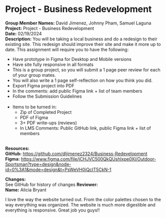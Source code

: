 # Project - Business Redevelopment

<b>Group Member Names:</b> David Jimenez, Johnny Pham, Samuel Laguna<br>
<b>Project:</b> Project - Business Redevelopment <br>
<b>Date:</b> 02/19/2024 <br>
<strong>Description:</strong>
You will be taking a local business and do a redesign to their existing site. This redesign should improve their site and make it more up to date. This assignment will require you to have the following:
* Have prototype in Figma for Desktop and Mobile versions
* Have site fully responsive in all formats
* This is a group project, so you will submit a 1 page peer review for each of your group mates.
* You will also write a 1 page self-reflection on how you think you did.
* Export Figma project into PDF
* In the comments: add public Figma link + list of team members
* Follow the Submission Guidelines <br><br>
* Items to be turned in:
    * Zip of Completed Project
    * PDF of Figma
    * 3+ PDF write-ups (reviews)
    * In LMS Comments: Public GitHub link, public Figma link + list of members
<br><br>

<b>Resources:</b> <br>
<b>GitHub:</b> https://github.com/dljimenez2324/Business-Redevelopment <br>
<b>Figma:</b> https://www.figma.com/file/jCHJVC500QkQUshIxpe0Xl/Outdoor-Sportsman?type=design&node-id=0%3A1&mode=design&t=PsWeVH0iQcIT5CkN-1  <br>

<b>Changes:</b> <br>
See GitHub for history of changes
<b>Reviewer:</b> <br>
<b>Name:</b> Alicia Bryant <br>

I love the way the website turned out. From the color palettes chosen to the way everything was organized. The website is much more digestible and everything is responsive. Great job you guys!!
